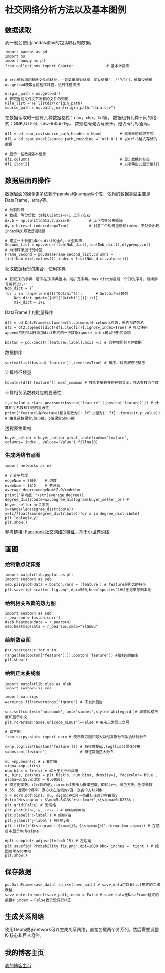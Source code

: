 # 社交网络分析方法以及基本图例
## 数据读取
我一般会使用pandas和os的包读取我的数据。
```
import pandas as pd
import os
import numpy as pd
from collections import Counter               # 基本计数库


# 为方便数据和程序文件的移动，一般采用相对路径，可以使用“../”的形式，但建议使用os.getcwd获取当前程序路径，进行路径拼接

origin_path = os.getcwd()
# 获取当前文件夹下所有的文件的列表
File_list = os.listdir(origin_path)
source_path = os.path.join(origin_path,"data.csv")
```
在数据读取时一般有几种数据格式：csv，xlsx，txt等。
数据也有几种不同的格式：GBK,UTF-8，ISO-8859-1等。
数据也有是否有表头，是否有行标签等。
```
df1 = pd.read_csv(source_path,header = None)        # 无表头的读取方式
df1 = pd.read_excel(source_path,encoding = 'utf-8') # 以utf-8格式存储的数据

# 显示一些数据基本信息
df1.columns                                         # 显示数据列标签
df1.iloc[i]                                         # 以字典形式显示第i行
```
## 数据层面的操作
数据层面的操作更多依赖于pandas和numpy两个库，依赖的数据类型主要是DataFrame，array等。

```
# 分割矩阵
# 数据，等分份数，分割方式axis=0/1 上下/左右
dx,b = np.split(data,2,axis=0)        # 上下均等分离矩阵
dy = b.reset_index(drop=True)         # 对第二个矩阵重新赋index，不然会出现index缺失导致逻辑错误

# 建立一个长度为Nob_dict的全0,int型矩阵
Second_list = np.zeros((len(Nob_dict),len(Nob_dict)),dtype=np.int)
# 为矩阵添加行列标签
Frame_Second = pd.DataFrame(Second_list,columns = list(Nob_dict.values()),index = list(Nob_dict.values()))
```
获取数据标签的集合，使用字典
```
# 获取ID的字典，若不在ID字典当中，则扩充字典。max_dict为最后一个ID的序号，后续序号需要进行+1
Nob_dict = {}
for i in range(len(df1["Gotchi"])):      # Gotchi为计数列
    Nob_dict.update({df1["Gotchi"][i]:i+1})
    max_dict = i+1
```
DataFrame上的批量操作
```
df2 = pd.DataFrame(columns=df1.columns)# columns可选，是否创建列名
df2 = df2.append([dict(df1.iloc[i])],ignore_index=True) # 可以使用append的形式以行添加dict形式的一行数据ignore_index是以行形式添加

boston = pd.concat([features,label],axis =1) # 合并按照列合并数据
```
数据排序
```
sorted(list(boston['feature']),reverse=True) # 排序，以倒叙进行排序
```
计算特征数量
```
Counter(df1['feature']).most_common # 按照数量最多的开始显示，可选参数为个数
```
计算相关系数和对应的显著性
```
r,p_value = stats.pearsonr(boston['feature1'],boston['feature2']) # 计算相关系数和对应的显著性
print('feature1与feature1相关系数为{:.3f},p值为{:.5f}'.format(r,p_value)) # 相关系数保留3位小数，p值保留5位小数
```
透视表格重构
```
buyer_seller = buyer_seller.pivot_table(index='feature', columns='index', values='Value').fillna(0)
```

### 生成网络节点图
```
import networkx as nx

# 计算平均度
edgeNum = 5000    # 边数
nodeNum = 1878    # 节点数
average_degree=edgeNum*2.0/nodeNum
print("平均度："+str(average_degree))
degree_distribute=nx.degree_histogram(buyer_seller_or) # buyer_seller_or关系列
x=range(len(degree_distribute))
y=[z/float(sum(degree_distribute))for z in degree_distribute]
plt.loglog(x,y)
plt.show()
```
参考链接: [Facebook社交网络的特征--基于小世界网络](https://zhuanlan.zhihu.com/p/58594681)
## 画图

### 绘制散点矩阵图
```
import matplotlib.pyplot as plt
import seaborn as seb
seb.pairplot(data = boston,vars = [feature]) # feature是所选的特征
plt.savefig('scatter fig.png',dpi=500,hue="species")#绘图结果存到本地
```
### 绘制相关系数的热力图
```
import seaborn as seb
r_pearson = boston.corr()
#seb.heatmap(data = r_pearson)
seb.heatmap(data = r_pearson,cmap="YlGnBu")
```

### 绘制散点图
```
plt.scatter([x for x in range(len(boston['feature']))],boston['feature']) #绘制y的曲线
plt.show()
```
### 绘制正太曲线图
```
import matplotlib.mlab as mlab
import seaborn as sns

import warnings
warnings.filterwarnings('ignore') # 不发出警告

sns.set(context='notebook',font='simhei',style='whitegrid')# 设置风格尺度和显示中文
plt.rcParams['axes.unicode_minus']=False # 用来正常显示负号
 
# 直方图
from scipy.stats import norm # 使用直方图和最大似然高斯分布拟合绘制分布

s=np.log(list(boston['feature'])) # 特征数据np.log(list)幂律分布
s=boston['feature']               # 特征数据正太分布

mu =np.mean(s) # 计算均值 
sigma =np.std(s) 
num_bins = len(s) # 直方图柱子的数量 
n, bins, patches = plt.hist(s, num_bins, density=1, facecolor='blue', alpha=0.55,width = 0.0050) 
# 直方图函数，x为x轴的值，normed=1表示为概率密度，即和为一，绿色方块，色深参数0.55，返回n个概率，直方块左边线的x值，及各个方块对象 
y = norm.pdf(bins, mu, sigma)#拟合一条最佳正态分布曲线y
#str='Histogram : $\mu=5.8433$'+str(mu)+',$\sigma=0.8253$';
plt.grid(False) # 无网格
plt.plot(bins, y, 'r--') # 绘制y的曲线 
plt.xlabel('x-label') # 绘制x轴 
plt.ylabel('y-label') #绘制y轴 
plt.title(r'Histogram : $\mu={}$，$\sigma={}$'.format(mu,sigma)) # 在题目中显示mu与sigma

#plt.subplots_adjust(left=0.15) # 左边距 
plt.savefig('Probability fig.png',dpi=1000,bbox_inches = 'tight') # 绘图结果存到本地
plt.show()
```

## 保存数据
```
pd.DataFrame(save_data).to_csv(save_path) # save_data可以是list形式的二维表格
save_date.to_excel(save_path,index = False)# save_data是DataFrame格式的数据# index = False表示没有行标签
```
## 生成关系网络
使用Gephi或者network可以生成关系网络，直接加载两个关系列，然后需要调整K-核心和巨人组件。
## 我的博客主页
[我的博客主页](https://yangli-os.github.io "我的博客主页")
